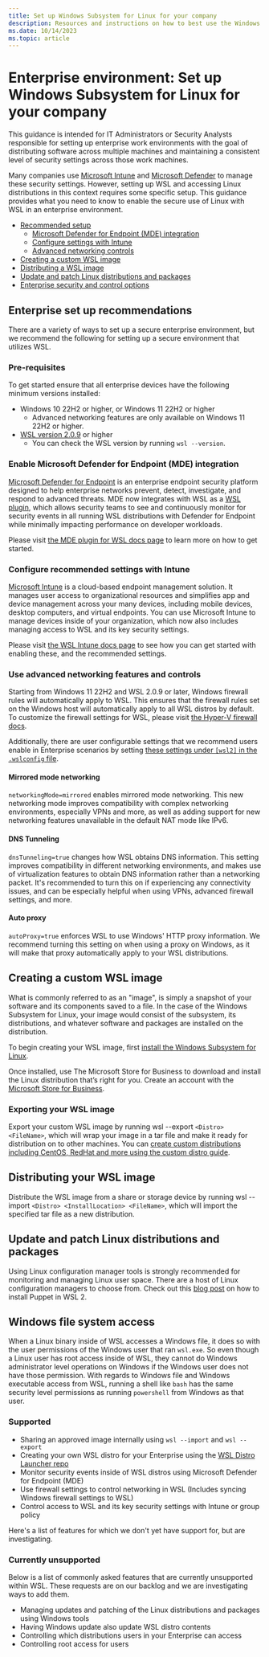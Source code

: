 ```yaml
---
title: Set up Windows Subsystem for Linux for your company
description: Resources and instructions on how to best use the Windows Subsystem for Linux in an Enterprise environment.
ms.date: 10/14/2023
ms.topic: article
---
```


# Enterprise environment: Set up Windows Subsystem for Linux for your company

This guidance is intended for IT Administrators or Security Analysts responsible for setting up enterprise work environments with the goal of distributing software across multiple machines and maintaining a consistent level of security settings across those work machines. 

Many companies use [Microsoft Intune]( https://learn.microsoft.com/mem/intune/) and [Microsoft Defender]( https://learn.microsoft.com/microsoft-365/security/defender/?view=o365-worldwide)  to manage these security settings. However, setting up WSL and accessing Linux distributions in this context requires some specific setup. This guidance provides what you need to know to enable the secure use of Linux with WSL in an enterprise environment.

* [Recommended setup](#recommended-setup)
   * [Microsoft Defender for Endpoint (MDE) integration](#enable-microsoft-defender-for-endpoint-mde-integration)
   * [Configure settings with Intune](#configure-recommended-settings-with-intune)
   * [Advanced networking controls](#use-advanced-networking-features-and-controls)
* [Creating a custom WSL image](#creating-a-custom-wsl-image)
* [Distributing a WSL image](#distributing-your-wsl-image)
* [Update and patch Linux distributions and packages](#update-and-patch-linux-distributions-and-packages)
* [Enterprise security and control options](#enterprise-security-and-control-options)

## Enterprise set up recommendations

There are a variety of ways to set up a secure enterprise environment, but we recommend the following for setting up a secure environment that utilizes WSL.

### Pre-requisites

To get started ensure that all enterprise devices have the following minimum versions installed:

* Windows 10 22H2 or higher, or Windows 11 22H2 or higher
    * Advanced networking features are only available on Windows 11 22H2 or higher.
* [WSL version 2.0.9](https://github.com/microsoft/WSL/releases) or higher
    - You can check the WSL version by running `wsl --version`.

### Enable Microsoft Defender for Endpoint (MDE) integration

[Microsoft Defender for Endpoint](https://learn.microsoft.com/microsoft-365/security/defender-endpoint/microsoft-defender-endpoint) is an enterprise endpoint security platform designed to help enterprise networks prevent, detect, investigate, and respond to advanced threats. MDE now integrates with WSL as a [WSL plugin](./wsl-plugins.md), which allows security teams to see and continuously monitor for security events in all running WSL distributions with Defender for Endpoint while minimally impacting performance on developer workloads. 

Please visit [the MDE plugin for WSL docs page](https://aka.ms/mdeplugindocs) to learn more on how to get started.

### Configure recommended settings with Intune

[Microsoft Intune](https://learn.microsoft.com/mem/intune/fundamentals/what-is-intune) is a cloud-based endpoint management solution. It manages user access to organizational resources and simplifies app and device management across your many devices, including mobile devices, desktop computers, and virtual endpoints. You can use Microsoft Intune to manage devices inside of your organization, which now also includes managing access to WSL and its key security settings. 

Please visit [the WSL Intune docs page](./intune.md) to see how you can get started with enabling these, and the recommended settings. 

### Use advanced networking features and controls

Starting from Windows 11 22H2 and WSL 2.0.9 or later, Windows firewall rules will automatically apply to WSL. This ensures that the firewall rules set on the Windows host will automatically apply to all WSL distros by default. To customize the firewall settings for WSL, please visit [the Hyper-V firewall docs](https://learn.microsoft.com/windows/security/operating-system-security/network-security/windows-firewall/hyper-v-firewall).

Additionally, there are user configurable settings that we recommend users enable in Enterprise scenarios by setting [these settings under `[wsl2]` in the `.wslconfig` file](./wsl-config.md#configuration-setting-for-wslconfig).

#### Mirrored mode networking

`networkingMode=mirrored` enables mirrored mode networking. This new networking mode improves compatibility with complex networking environments, especially VPNs and more, as well as adding support for new networking features unavailable in the default NAT mode like IPv6.

#### DNS Tunneling

`dnsTunneling=true` changes how WSL obtains DNS information. This setting improves compatibility in different networking environments, and makes use of virtualization features to obtain DNS information rather than a networking packet. It's recommended to turn this on if experiencing any connectivity issues, and can be especially helpful when using VPNs, advanced firewall settings, and more. 

#### Auto proxy

`autoProxy=true` enforces WSL to use Windows' HTTP proxy information. We recommend turning this setting on when using a proxy on Windows, as it will make that proxy automatically apply to your WSL distributions.

## Creating a custom WSL image

What is commonly referred to as an "image", is simply a snapshot of your software and its components saved to a file. In the case of the Windows Subsystem for Linux, your image would consist of the subsystem, its distributions, and whatever software and packages are installed on the distribution.

To begin creating your WSL image, first [install the Windows Subsystem for Linux](./install.md).

Once installed, use The Microsoft Store for Business to download and install the Linux distribution that’s right for you. Create an account with the [Microsoft Store for Business](https://businessstore.microsoft.com/).

### Exporting your WSL image

Export your custom WSL image by running wsl --export `<Distro> <FileName>`, which will wrap your image in a tar file and make it ready for distribution on to other machines. You can [create custom distributions including CentOS, RedHat and more using the custom distro guide](./use-custom-distro.md).

## Distributing your WSL image

Distribute the WSL image from a share or storage device by running wsl --import `<Distro> <InstallLocation> <FileName>`, which will import the specified tar file as a new distribution.

## Update and patch Linux distributions and packages

Using Linux configuration manager tools is strongly recommended for monitoring and managing Linux user space. There are a host of Linux configuration managers to choose from. Check out this [blog post](http://www.craigloewen.com/blog/2019/12/04/running-puppet-quickly-in-wsl2/) on how to install Puppet in WSL 2.

## Windows file system access

When a Linux binary inside of WSL accesses a Windows file, it does so with the user permissions of the Windows user that ran `wsl.exe`. So even though a Linux user has root access inside of WSL, they cannot do Windows administrator level operations on Windows if the Windows user does not have those permission. With regards to Windows file and Windows executable access from WSL, running a shell like `bash` has the same security level permissions as running `powershell` from Windows as that user. 

### Supported

* Sharing an approved image internally using `wsl --import` and `wsl --export`
* Creating your own WSL distro for your Enterprise using the [WSL Distro Launcher repo](https://github.com/microsoft/WSL-DistroLauncher)
* Monitor security events inside of WSL distros using Microsoft Defender for Endpoint (MDE)
* Use firewall settings to control networking in WSL (Includes syncing Windows firewall settings to WSL)
* Control access to WSL and its key security settings with Intune or group policy

Here's a list of features for which we don't yet have support for, but are investigating.

### Currently unsupported

Below is a list of commonly asked features that are currently unsupported within WSL. These requests are on our backlog and we are investigating ways to add them. 

* Managing updates and patching of the Linux distributions and packages using Windows tools
* Having Windows update also update WSL distro contents
* Controlling which distributions users in your Enterprise can access
* Controlling root access for users
